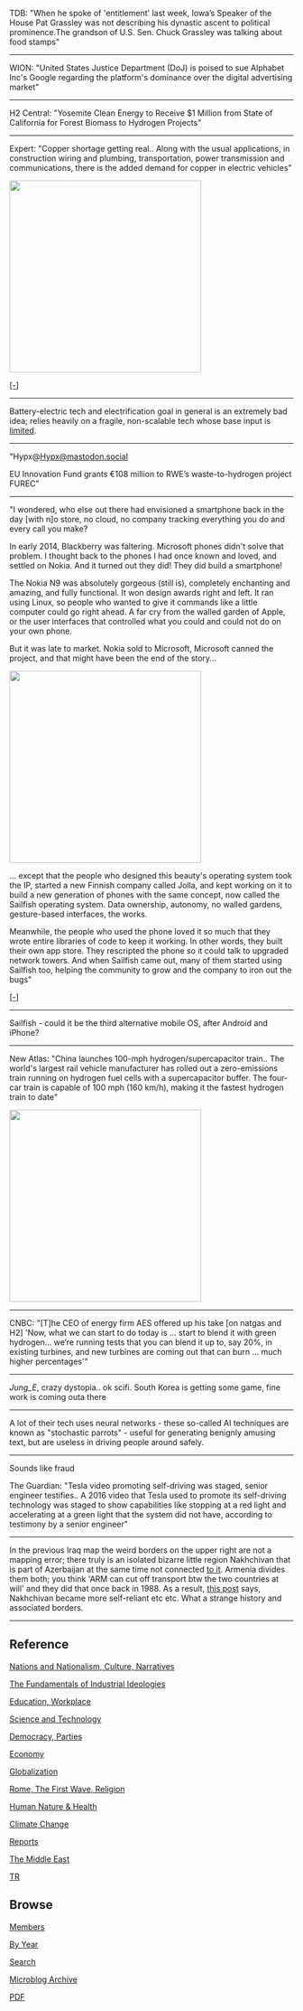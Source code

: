 
TDB: "When he spoke of 'entitlement' last week, Iowa’s Speaker of the
House Pat Grassley was not describing his dynastic ascent to political
prominence.The grandson of U.S. Sen. Chuck Grassley was talking about
food stamps"

---

WION: "United States Justice Department (DoJ) is poised to sue
Alphabet Inc's Google regarding the platform's dominance over the
digital advertising market"

---

H2 Central: "Yosemite Clean Energy to Receive $1 Million from State of
California for Forest Biomass to Hydrogen Projects"

---

Expert: "Copper shortage getting real.. Along with the usual
applications, in construction wiring and plumbing, transportation,
power transmission and communications, there is the added demand for
copper in electric vehicles"

<img width="340" src="https://aheadoftheherd.com/app/uploads/2023/01/image-46-768x423.png"/>

[[-]](https://www.kitco.com/commentaries/2023-01-24/Copper-shortage-getting-real.html)

---

Battery-electric tech and electrification goal in general is an
extremely bad idea; relies heavily on a fragile, non-scalable tech
whose base input is [limited](2022/11/battery-electric.html).

---

"Hypx@Hypx@mastodon.social

EU Innovation Fund grants €108 million to RWE’s waste-to-hydrogen
project FUREC"

---

"I wondered, who else out there had envisioned a smartphone back in
the day [with n]o store, no cloud, no company tracking everything you
do and every call you make?

In early 2014, Blackberry was faltering. Microsoft phones didn't solve
that problem. I thought back to the phones I had once known and loved,
and settled on Nokia. And it turned out they did! They did build a
smartphone!

The Nokia N9 was absolutely gorgeous (still is), completely enchanting
and amazing, and fully functional. It won design awards right and
left. It ran using Linux, so people who wanted to give it commands
like a little computer could go right ahead. A far cry from the walled
garden of Apple, or the user interfaces that controlled what you could
and could not do on your own phone.

But it was late to market. Nokia sold to Microsoft, Microsoft canned
the project, and that might have been the end of the story...

<img width="340" src="https://www.optoutproject.net/media/posts/5/responsive/N9-copy-md.jpg"/>

... except that the people who designed this beauty's operating system
took the IP, started a new Finnish company called Jolla, and kept
working on it to build a new generation of phones with the same
concept, now called the Sailfish operating system. Data ownership,
autonomy, no walled gardens, gesture-based interfaces, the works.

Meanwhile, the people who used the phone loved it so much that they
wrote entire libraries of code to keep it working. In other words,
they built their own app store. They rescripted the phone so it could
talk to upgraded network towers.  And when Sailfish came out, many of
them started using Sailfish too, helping the community to grow and the
company to iron out the bugs"

[[-]](https://www.optoutproject.net/sailfish-the-iphone-and-android-alternative/)

---

Sailfish - could it be the third alternative mobile OS, after Android
and iPhone?

---

New Atlas: "China launches 100-mph hydrogen/supercapacitor train.. The
world's largest rail vehicle manufacturer has rolled out a
zero-emissions train running on hydrogen fuel cells with a
supercapacitor buffer. The four-car train is capable of 100 mph (160
km/h), making it the fastest hydrogen train to date"

<img width="340" src="https://assets.newatlas.com/dims4/default/14970c7/2147483647/strip/true/crop/2048x1365+0+0/resize/1920x1280!/quality/90/?url=http%3A%2F%2Fnewatlas-brightspot.s3.amazonaws.com%2F43%2F3a%2F885c5b314e65bf02070ae739aa94%2Fflilhvpagailjzy.jpeg"/>

---

CNBC: "[T]he CEO of energy firm AES offered up his take
[on natgas and H2] 'Now, what we can start to do today is … start to
blend it with green hydrogen... we’re running tests that you can blend
it up to, say 20%, in existing turbines, and new turbines are coming out
that can burn …  much higher percentages'"

---

*Jung_E*, crazy dystopia.. ok scifi. South Korea is getting some game,
fine work is coming outa there

---

A lot of their tech uses neural networks - these so-called AI
techniques are known as "stochastic parrots" - useful for generating
benignly amusing text, but are useless in driving people around
safely.

---

Sounds like fraud

The Guardian: "Tesla video promoting self-driving was staged, senior
engineer testifies.. A 2016 video that Tesla used to promote its
self-driving technology was staged to show capabilities like stopping
at a red light and accelerating at a green light that the system did
not have, according to testimony by a senior engineer"

---

In the previous Iraq map the weird borders on the upper right are not
a mapping error; there truly is an isolated bizarre little region
Nakhchivan that is part of Azerbaijan at the same time not connected
[to it](https://ychef.files.bbci.co.uk/976x549/p08kf7w6.jpg). Armenia
divides them both; you think 'ARM can cut off transport btw
the two countries at will' and they did that once back in 1988.
As a result, [this post](https://www.bbc.com/travel/article/20200721-nakhchivan-the-worlds-most-sustainable-nation)
says, Nakhchivan became more self-reliant etc etc. What a strange
history and associated borders.

---

## Reference

[Nations and Nationalism, Culture, Narratives](2013/02/nations-and-nationalism.html)

[The Fundamentals of Industrial Ideologies](2011/04/fundamentals-of-industrial-ideologies.html)

[Education, Workplace](2017/09/education-workplace.html)

[Science and Technology](2018/09/science-technology.html)

[Democracy, Parties](2016/11/democracy.html)

[Economy](2018/05/economy.html)

[Globalization](2018/09/globalization.html)

[Rome, The First Wave, Religion](2017/12/rome.html)

[Human Nature & Health](2020/07/human-nature.html)

[Climate Change](2018/12/climate.html)

[Reports](2019/05/reports.html)

[The Middle East](2019/07/middleeast.html)

[TR](../tr)

## Browse

[Members](2022/08/members.html)

[By Year](years.html)

[Search](search.html)

[Microblog Archive](mbl/index.html)

[PDF](https://drive.google.com/uc?export=view&id=1FSi-1MnqXVq_PVTEXzzflwN8-7h92N_R)
